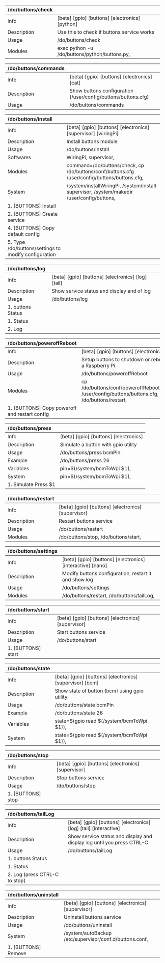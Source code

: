 | /do/buttons/check   |                                                |
|:--------------------|:-----------------------------------------------|
| Info                | [beta] [gpio] [buttons] [electronics] [python] |
| Description         | Use this to check if buttons service works     |
| Usage               | /do/buttons/check                              |
| Modules             | exec python -u /do/buttons/python/buttons.py,  |

| /do/buttons/commands   |                                                               |
|:-----------------------|:--------------------------------------------------------------|
| Info                   | [beta] [gpio] [buttons] [electronics] [cat]                   |
| Description            | Show buttons configuration (/user/config/buttons/buttons.cfg) |
| Usage                  | /do/buttons/commands                                          |

| /do/buttons/install                                  |                                                                                              |
|:-----------------------------------------------------|:---------------------------------------------------------------------------------------------|
| Info                                                 | [beta] [gpio] [buttons] [electronics] [supervisor] [wiringPi]                                |
| Description                                          | Install buttons module                                                                       |
| Usage                                                | /do/buttons/install                                                                          |
| Softwares                                            | WiringPi, supervisor,                                                                        |
| Modules                                              | command=/do/buttons/check, cp /do/buttons/conf/buttons.cfg /user/config/buttons/buttons.cfg, |
| System                                               | /system/installWiringPi, /system/install supervisor, /system/makedir /user/config/buttons,   |
| 1. [BUTTONS] Install                                 |                                                                                              |
| 2. [BUTTONS] Create service                          |                                                                                              |
| 4. [BUTTONS] Copy default config                     |                                                                                              |
| 5. Type /do/buttons/settings to modify configuration |                                                                                              |

| /do/buttons/log   |                                                    |
|:------------------|:---------------------------------------------------|
| Info              | [beta] [gpio] [buttons] [electronics] [log] [tail] |
| Description       | Show service status and display and of log         |
| Usage             | /do/buttons/log                                    |
| 1. buttons Status |                                                    |
| 1. Status         |                                                    |
| 2. Log            |                                                    |

| /do/buttons/poweroffReboot                    |                                                                                               |
|:----------------------------------------------|:----------------------------------------------------------------------------------------------|
| Info                                          | [beta] [gpio] [buttons] [electronics]                                                         |
| Description                                   | Setup buttons to shutdown or reboot a Raspberry Pi                                            |
| Usage                                         | /do/buttons/poweroffReboot                                                                    |
| Modules                                       | cp /do/buttons/conf/poweroffReboot.cfg /user/config/buttons/buttons.cfg, /do/buttons/restart, |
| 1. [BUTTONS] Copy poweroff and restart config |                                                                                               |

| /do/buttons/press    |                                       |
|:---------------------|:--------------------------------------|
| Info                 | [beta] [gpio] [buttons] [electronics] |
| Description          | Simulate a button with gpio utility   |
| Usage                | /do/buttons/press bcmPin              |
| Example              | /do/buttons/press 26                  |
| Variables            | pin=$(/system/bcmToWpi $1),           |
| System               | pin=$(/system/bcmToWpi $1),           |
| 1. Simulate Press $1 |                                       |

| /do/buttons/restart   |                                                    |
|:----------------------|:---------------------------------------------------|
| Info                  | [beta] [gpio] [buttons] [electronics] [supervisor] |
| Description           | Restart buttons service                            |
| Usage                 | /do/buttons/restart                                |
| Modules               | /do/buttons/stop, /do/buttons/start,               |

| /do/buttons/settings   |                                                            |
|:-----------------------|:-----------------------------------------------------------|
| Info                   | [beta] [gpio] [buttons] [electronics] [interactive] [nano] |
| Description            | Modify buttons configuration, restart it and show log      |
| Usage                  | /do/buttons/settings                                       |
| Modules                | /do/buttons/restart, /do/buttons/tailLog,                  |

| /do/buttons/start   |                                                    |
|:--------------------|:---------------------------------------------------|
| Info                | [beta] [gpio] [buttons] [electronics] [supervisor] |
| Description         | Start buttons service                              |
| Usage               | /do/buttons/start                                  |
| 1. [BUTTONS] start  |                                                    |

| /do/buttons/state   |                                                          |
|:--------------------|:---------------------------------------------------------|
| Info                | [beta] [gpio] [buttons] [electronics] [supervisor] [bcm] |
| Description         | Show state of button (bcm) using gpio utility            |
| Usage               | /do/buttons/state bcmPin                                 |
| Example             | /do/buttons/state 26                                     |
| Variables           | state=$(gpio read $(/system/bcmToWpi $1)),               |
| System              | state=$(gpio read $(/system/bcmToWpi $1)),               |

| /do/buttons/stop   |                                                    |
|:-------------------|:---------------------------------------------------|
| Info               | [beta] [gpio] [buttons] [electronics] [supervisor] |
| Description        | Stop buttons service                               |
| Usage              | /do/buttons/stop                                   |
| 1. [BUTTONS] stop  |                                                    |

| /do/buttons/tailLog           |                                                                        |
|:------------------------------|:-----------------------------------------------------------------------|
| Info                          | [beta] [gpio] [buttons] [electronics] [log] [tail] [interactive]       |
| Description                   | Show service status and display and display log until you press CTRL-C |
| Usage                         | /do/buttons/tailLog                                                    |
| 1. buttons Status             |                                                                        |
| 1. Status                     |                                                                        |
| 2. Log (press CTRL-C to stop) |                                                                        |

| /do/buttons/uninstall   |                                                         |
|:------------------------|:--------------------------------------------------------|
| Info                    | [beta] [gpio] [buttons] [electronics] [supervisor]      |
| Description             | Uninstall buttons service                               |
| Usage                   | /do/buttons/uninstall                                   |
| System                  | /system/autoBackup /etc/supervisor/conf.d/buttons.conf, |
| 1. [BUTTONS] Remove     |                                                         |


